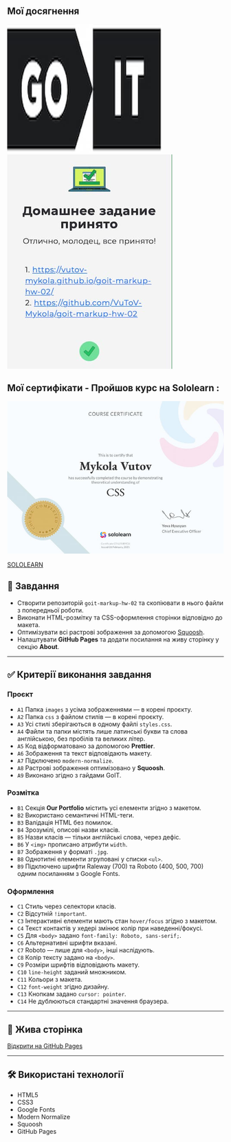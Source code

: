 ## Мої досягнення

![Опис зображення](./assets/head.jpg) ![Опис зображення](./assets/hw-02.jpg)

## Мої сертифікати - Пройшов курс на Sololearn :

![Certification Badge](./assets/certificat.jpg)

[SOLOLEARN](https://www.sololearn.com/certificates/CT-UJ9JRYCU)

## 📌 Завдання

- Створити репозиторій `goit-markup-hw-02` та скопіювати в нього файли з попередньої роботи.
- Виконати HTML-розмітку та CSS-оформлення сторінки відповідно до макета.
- Оптимізувати всі растрові зображення за допомогою [Squoosh](https://squoosh.app/).
- Налаштувати **GitHub Pages** та додати посилання на живу сторінку у секцію **About**.

---

## ✅ Критерії виконання завдання

### **Проєкт**

- `A1` Папка `images` з усіма зображеннями — в корені проєкту.
- `A2` Папка `css` з файлом стилів — в корені проєкту.
- `A3` Усі стилі зберігаються в одному файлі `styles.css`.
- `A4` Файли та папки містять лише латинські букви та слова англійською, без пробілів та великих літер.
- `A5` Код відформатовано за допомогою **Prettier**.
- `A6` Зображення та текст відповідають макету.
- `A7` Підключено `modern-normalize`.
- `A8` Растрові зображення оптимізовано у **Squoosh**.
- `A9` Виконано згідно з гайдами GoIT.

### **Розмітка**

- `B1` Секція **Our Portfolio** містить усі елементи згідно з макетом.
- `B2` Використано семантичні HTML-теги.
- `B3` Валідація HTML без помилок.
- `B4` Зрозумілі, описові назви класів.
- `B5` Назви класів — тільки англійські слова, через дефіс.
- `B6` У `<img>` прописано атрибути `width`.
- `B7` Зображення у форматі `.jpg`.
- `B8` Однотипні елементи згруповані у списки `<ul>`.
- `B9` Підключено шрифти Raleway (700) та Roboto (400, 500, 700) одним посиланням з Google Fonts.

### **Оформлення**

- `C1` Стиль через селектори класів.
- `C2` Відсутній `!important`.
- `C3` Інтерактивні елементи мають стан `hover/focus` згідно з макетом.
- `C4` Текст контактів у хедері змінює колір при наведенні/фокусі.
- `C5` Для `<body>` задано `font-family: Roboto, sans-serif;`.
- `C6` Альтернативні шрифти вказані.
- `C7` Roboto — лише для `<body>`, інші наслідують.
- `C8` Колір тексту задано на `<body>`.
- `C9` Розміри шрифтів відповідають макету.
- `C10` `line-height` заданий множником.
- `C11` Кольори з макета.
- `C12` `font-weight` згідно дизайну.
- `C13` Кнопкам задано `cursor: pointer`.
- `C14` Не дублюються стандартні значення браузера.

---

## 🔗 Жива сторінка

[Відкрити на GitHub Pages](https://vutov-mykola.github.io/goit-markup-hw-02/)

---

## 🛠 Використані технології

- HTML5
- CSS3
- Google Fonts
- Modern Normalize
- Squoosh
- GitHub Pages
